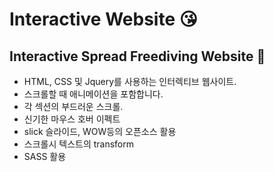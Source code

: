 # Interactive Website 😘
## Interactive Spread Freediving Website 🤿
- HTML, CSS 및 Jquery를 사용하는 인터렉티브 웹사이트.
- 스크롤할 때 애니메이션을 포함합니다.
- 각 섹션의 부드러운 스크롤.
- 신기한 마우스 호버 이펙트
- slick 슬라이드, WOW등의 오픈소스 활용
- 스크롤시 텍스트의 transform
- SASS 활용
